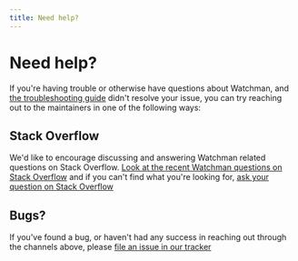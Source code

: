 ```yaml
---
title: Need help?
---
```


# Need help?

If you're having trouble or otherwise have questions about Watchman, and
[the troubleshooting guide](/watchman/docs/troubleshooting.html) didn't resolve
your issue, you can try reaching out to the maintainers in one of the following
ways:

## Stack Overflow

We'd like to encourage discussing and answering Watchman related questions on
Stack Overflow.  [Look at the recent Watchman questions on Stack Overflow](
http://stackoverflow.com/questions/tagged/watchman?sort=newest) and if you
can't find what you're looking for, [ask your question on Stack Overflow](
http://stackoverflow.com/questions/ask?tags=watchman)

## Bugs?

If you've found a bug, or haven't had any success in reaching out through the
channels above, please [file an issue in our tracker](
https://github.com/facebook/watchman/issues/new)
